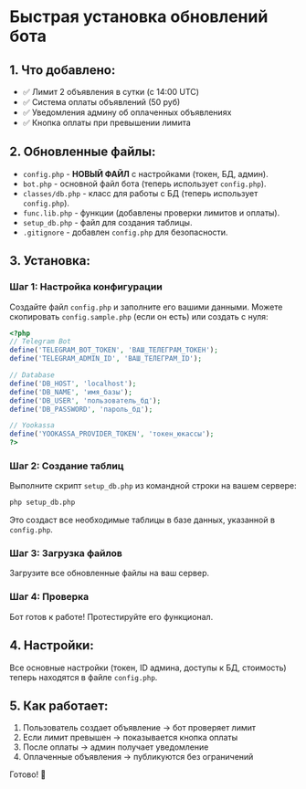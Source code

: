 # Быстрая установка обновлений бота

## 1. Что добавлено:
- ✅ Лимит 2 объявления в сутки (с 14:00 UTC)
- ✅ Система оплаты объявлений (50 руб)
- ✅ Уведомления админу об оплаченных объявлениях
- ✅ Кнопка оплаты при превышении лимита

## 2. Обновленные файлы:
- `config.php` - **НОВЫЙ ФАЙЛ** с настройками (токен, БД, админ).
- `bot.php` - основной файл бота (теперь использует `config.php`).
- `classes/db.php` - класс для работы с БД (теперь использует `config.php`).
- `func.lib.php` - функции (добавлены проверки лимитов и оплаты).
- `setup_db.php` - файл для создания таблицы.
- `.gitignore` - добавлен `config.php` для безопасности.

## 3. Установка:

### Шаг 1: Настройка конфигурации
Создайте файл `config.php` и заполните его вашими данными. Можете скопировать `config.sample.php` (если он есть) или создать с нуля:
```php
<?php
// Telegram Bot
define('TELEGRAM_BOT_TOKEN', 'ВАШ_ТЕЛЕГРАМ_ТОКЕН');
define('TELEGRAM_ADMIN_ID', 'ВАШ_ТЕЛЕГРАМ_ID');

// Database
define('DB_HOST', 'localhost');
define('DB_NAME', 'имя_базы');
define('DB_USER', 'пользователь_бд');
define('DB_PASSWORD', 'пароль_бд');

// Yookassa
define('YOOKASSA_PROVIDER_TOKEN', 'токен_юкассы');
?>
```

### Шаг 2: Создание таблиц
Выполните скрипт `setup_db.php` из командной строки на вашем сервере:
```bash
php setup_db.php
```
Это создаст все необходимые таблицы в базе данных, указанной в `config.php`.

### Шаг 3: Загрузка файлов
Загрузите все обновленные файлы на ваш сервер.

### Шаг 4: Проверка
Бот готов к работе! Протестируйте его функционал.

## 4. Настройки:
Все основные настройки (токен, ID админа, доступы к БД, стоимость) теперь находятся в файле `config.php`.

## 5. Как работает:
1. Пользователь создает объявление → бот проверяет лимит
2. Если лимит превышен → показывается кнопка оплаты
3. После оплаты → админ получает уведомление
4. Оплаченные объявления → публикуются без ограничений

Готово! 🚀
